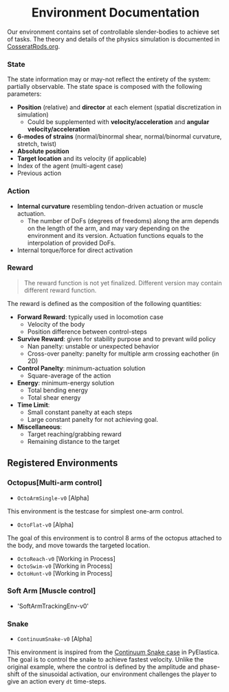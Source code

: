 <div align="center">
<h1> Environment Documentation </h1>
</div>

Our environment contains set of controllable slender-bodies to achieve set of tasks.
The theory and details of the physics simulation is documented in [CosseratRods.org](https://cosseratrods.org).

### State

The state information may or may-not reflect the entirety of the system: partially observable.
The state space is composed with the following parameters:

- __Position__ (relative) and __director__ at each element (spatial discretization in simulation)
    - Could be supplemented with __velocity/acceleration__ and __angular velocity/acceleration__
- __6-modes of strains__ (normal/binormal shear, normal/binormal curvature, stretch, twist)
- __Absolute position__
- __Target location__ and its velocity (if applicable)
- Index of the agent (multi-agent case)
- Previous action


### Action 

- __Internal curvature__ resembling tendon-driven actuation or muscle actuation.
    - The number of DoFs (degrees of freedoms) along the arm depends on the length of the arm, and may vary depending on the environment and its version. Actuation functions equals to the interpolation of provided DoFs.
- Internal torque/force for direct activation

### Reward

> The reward function is not yet finalized. Different version may contain different reward function.

The reward is defined as the composition of the following quantities:
- __Forward Reward__: typically used in locomotion case
    - Velocity of the body
    - Position difference between control-steps
- __Survive Reward__: given for stability purpose and to prevant wild policy
    - Nan panelty: unstable or unexpected behavior
    - Cross-over panelty: panelty for multiple arm crossing eachother (in 2D)
- __Control Panelty__: minimum-actuation solution
    - Square-average of the action
- __Energy__: minimum-energy solution
    - Total bending energy
    - Total shear energy
- __Time Limit__:
    - Small constant panelty at each steps
    - Large constant panelty for not achieving goal.
- __Miscellaneous__:
    - Target reaching/grabbing reward
    - Remaining distance to the target


## Registered Environments

### Octopus[Multi-arm control]

- `OctoArmSingle-v0` [Alpha]

This environment is the testcase for simplest one-arm control.

- `OctoFlat-v0` [Alpha]

The goal of this environment is to control 8 arms of the octopus attached to the body, and move towards the targeted location.

- `OctoReach-v0` [Working in Process]
- `OctoSwim-v0` [Working in Process]
- `OctoHunt-v0` [Working in Process]

### Soft Arm [Muscle control]

- 'SoftArmTrackingEnv-v0'

### Snake

- `ContinuumSnake-v0` [Alpha]

This environment is inspired from the [Continuum Snake case](https://github.com/GazzolaLab/PyElastica/tree/master/examples/ContinuumSnakeCase) in PyElastica.
The goal is to control the snake to achieve fastest velocity. 
Unlike the original example, where the control is defined by the amplitude and phase-shift of the sinusoidal activation, our environment challenges the player to give an action every `dt` time-steps.


